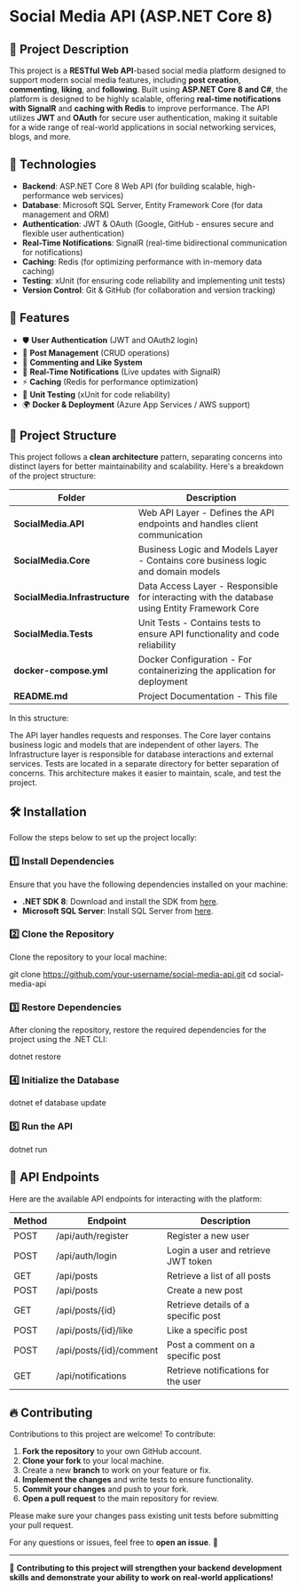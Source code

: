 # Social Media API (ASP.NET Core 8)

## 📌 Project Description
This project is a **RESTful Web API**-based social media platform designed to support modern social media features, including **post creation**, **commenting**, **liking**, and **following**. Built using **ASP.NET Core 8 and C#**, the platform is designed to be highly scalable, offering **real-time notifications with SignalR** and **caching with Redis** to improve performance. The API utilizes **JWT** and **OAuth** for secure user authentication, making it suitable for a wide range of real-world applications in social networking services, blogs, and more.

## 🚀 Technologies
- **Backend**: ASP.NET Core 8 Web API (for building scalable, high-performance web services)
- **Database**: Microsoft SQL Server, Entity Framework Core (for data management and ORM)
- **Authentication**: JWT & OAuth (Google, GitHub - ensures secure and flexible user authentication)
- **Real-Time Notifications**: SignalR (real-time bidirectional communication for notifications)
- **Caching**: Redis (for optimizing performance with in-memory data caching)
- **Testing**: xUnit (for ensuring code reliability and implementing unit tests)
- **Version Control**: Git & GitHub (for collaboration and version tracking)

## 📜 Features
- 🛡️ **User Authentication** (JWT and OAuth2 login)
- 📝 **Post Management** (CRUD operations)
- 💬 **Commenting and Like System**
- 🔔 **Real-Time Notifications** (Live updates with SignalR)
- ⚡ **Caching** (Redis for performance optimization)
- 🧪 **Unit Testing** (xUnit for code reliability)
- 🌍 **Docker & Deployment** (Azure App Services / AWS support)

## 📂 Project Structure

This project follows a **clean architecture** pattern, separating concerns into distinct layers for better maintainability and scalability. Here's a breakdown of the project structure:


| Folder                        | Description                                                   |
|-------------------------------|---------------------------------------------------------------|
| **SocialMedia.API**            | Web API Layer - Defines the API endpoints and handles client communication |
| **SocialMedia.Core**           | Business Logic and Models Layer - Contains core business logic and domain models |
| **SocialMedia.Infrastructure** | Data Access Layer - Responsible for interacting with the database using Entity Framework Core |
| **SocialMedia.Tests**          | Unit Tests - Contains tests to ensure API functionality and code reliability |
| **docker-compose.yml**         | Docker Configuration - For containerizing the application for deployment |
| **README.md**                  | Project Documentation - This file                           |


In this structure:

The API layer handles requests and responses.
The Core layer contains business logic and models that are independent of other layers.
The Infrastructure layer is responsible for database interactions and external services.
Tests are located in a separate directory for better separation of concerns.
This architecture makes it easier to maintain, scale, and test the project.


## 🛠️ Installation

Follow the steps below to set up the project locally:

### 1️⃣ Install Dependencies
Ensure that you have the following dependencies installed on your machine:

- **.NET SDK 8**: Download and install the SDK from [here](https://dotnet.microsoft.com/download/dotnet).
- **Microsoft SQL Server**: Install SQL Server from [here](https://www.microsoft.com/en-us/sql-server/sql-server-downloads).

### 2️⃣ Clone the Repository
Clone the repository to your local machine:

git clone https://github.com/your-username/social-media-api.git
cd social-media-api

### 3️⃣ Restore Dependencies
After cloning the repository, restore the required dependencies for the project using the .NET CLI:

dotnet restore

### 4️⃣ Initialize the Database
dotnet ef database update

### 5️⃣ Run the API
dotnet run

## 📌 API Endpoints

Here are the available API endpoints for interacting with the platform:

| Method | Endpoint                | Description                             |
|--------|-------------------------|-----------------------------------------|
| POST   | /api/auth/register       | Register a new user                     |
| POST   | /api/auth/login          | Login a user and retrieve JWT token     |
| GET    | /api/posts               | Retrieve a list of all posts            |
| POST   | /api/posts               | Create a new post                       |
| GET    | /api/posts/{id}          | Retrieve details of a specific post     |
| POST   | /api/posts/{id}/like     | Like a specific post                    |
| POST   | /api/posts/{id}/comment  | Post a comment on a specific post       |
| GET    | /api/notifications       | Retrieve notifications for the user     |


## 🔥 Contributing

Contributions to this project are welcome! To contribute:

1. **Fork the repository** to your own GitHub account.
2. **Clone your fork** to your local machine.
3. Create a new **branch** to work on your feature or fix.
4. **Implement the changes** and write tests to ensure functionality.
5. **Commit your changes** and push to your fork.
6. **Open a pull request** to the main repository for review.

Please make sure your changes pass existing unit tests before submitting your pull request.

For any questions or issues, feel free to **open an issue**. 🎯

---
🎉 **Contributing to this project will strengthen your backend development skills and demonstrate your ability to work on real-world applications!**


